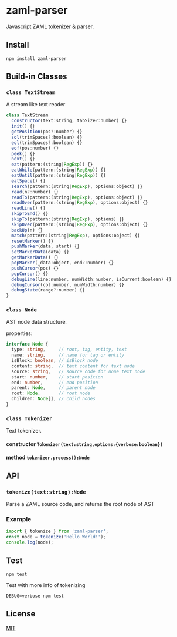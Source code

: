 # zaml-parser

Javascript ZAML tokenizer & parser.

## Install

```shell
npm install zaml-parser
```

## Build-in Classes

### `class TextStream`

A stream like text reader

```js
class TextStream
  constructor(text:string, tabSize?:number) {}
  init() {}
  getPosition(pos?:number) {}
  sol(trimSpaces?:boolean) {}
  eol(trimSpaces?:boolean) {}
  eof(pos:number) {}
  peek() {}
  next() {}
  eat(pattern:(string|RegExp)) {}
  eatWhile(pattern:(string|RegExp)) {}
  eatUntil(pattern:(string|RegExp)) {}
  eatSpace() {}
  search(pattern:(string|RegExp), options:object) {}
  read(n?:number) {}
  readTo(pattern:(string|RegExp), options:object) {}
  readOver(pattern:(string|RegExp), options:object) {}
  readLine() {}
  skipToEnd() {}
  skipTo(pattern:(string|RegExp), options) {}
  skipOver(pattern:(string|RegExp), options:object) {}
  backUp(n) {}
  match(pattern:(string|RegExp), options:object) {}
  resetMarker() {}
  pushMarker(data, start) {}
  setMarkerData(data) {}
  getMarkerData() {}
  popMarker(_data:object, end?:number) {}
  pushCursor(pos) {}
  popCursor() {}
  debugLine(line:number, numWidth:number, isCurrent:boolean) {}
  debugCursor(col:number, numWidth:number) {}
  debugState(range?:number) {}
}
```

### `class Node`

AST node data structure.

properties:

```ts
interface Node {
  type: string,     // root, tag, entity, text
  name: string,     // name for tag or entity
  isBlock: boolean, // isBlock node
  content: string,  // text content for text node
  source: string,   // source code for none text node
  start: number,    // start position
  end: number,      // end position
  parent: Node,     // parent node
  root: Node,       // root node
  children: Node[], // child nodes
}
```

### `class Tokenizer`

Text tokenizer.

#### constructor `Tokenizer(text:string,options:{verbose:boolean})`

#### method `tokenizer.process():Node`

## API

### `tokenize(text:string):Node`

Parse a ZAML source code, and returns the root node of AST

### Example

```js
import { tokenize } from 'zaml-parser';
const node = tokenize('Hello World!');
console.log(node);
```

## Test

```shell
npm test
```

Test with more info of tokenizing

```shell
DEBUG=verbose npm test
```

## License

[MIT](../../LICENSE)
